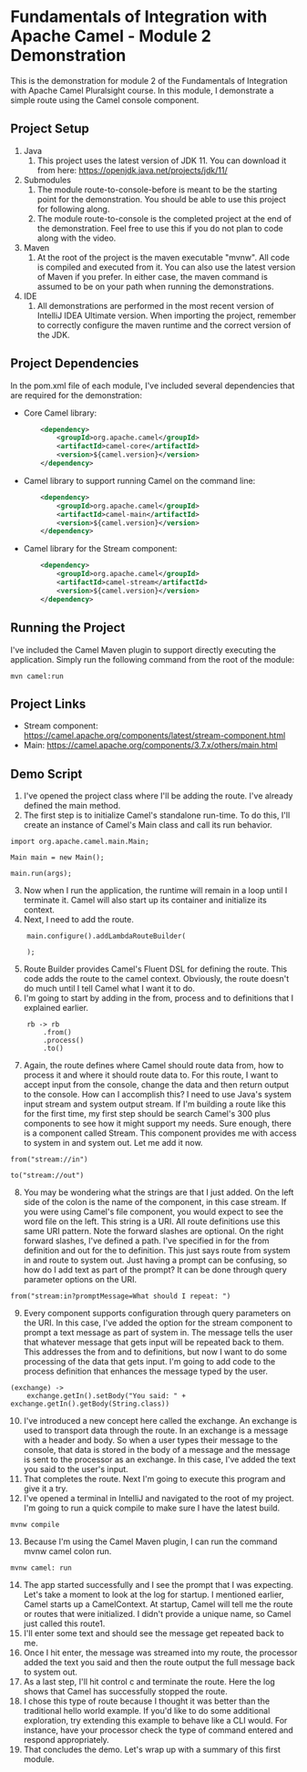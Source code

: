 # Fundamentals of Integration with Apache Camel - Module 2 Demonstration

This is the demonstration for module 2 of the Fundamentals of Integration with Apache Camel Pluralsight course. In this module, I demonstrate a simple route using the Camel console component.

## Project Setup

1. Java
    1. This project uses the latest version of JDK 11. You can download it from here: https://openjdk.java.net/projects/jdk/11/
2. Submodules
    1. The module route-to-console-before is meant to be the starting point for the demonstration. You should be able to use this project for following along. 
    2. The module route-to-console is the completed project at the end of the demonstration. Feel free to use this if you do not plan to code along with the video. 
3. Maven
    1. At the root of the project is the maven executable "mvnw". All code is compiled and executed from it. You can also use the latest version of Maven if you prefer. In either case, the maven command is assumed to be on your path when running the demonstrations. 
4. IDE
    1. All demonstrations are performed in the most recent version of IntelliJ IDEA Ultimate version. When importing the project, remember to correctly configure the maven runtime and the correct version of the JDK.  

## Project Dependencies

In the pom.xml file of each module, I've included several dependencies that are required for the demonstration:

* Core Camel library: 
    ```xml
        <dependency>
            <groupId>org.apache.camel</groupId>
            <artifactId>camel-core</artifactId>
            <version>${camel.version}</version>
        </dependency>
    ```
* Camel library to support running Camel on the command line: 
    ```xml
        <dependency>
            <groupId>org.apache.camel</groupId>
            <artifactId>camel-main</artifactId>
            <version>${camel.version}</version>
        </dependency>
    ```
* Camel library for the Stream component:
    ```xml
        <dependency>
            <groupId>org.apache.camel</groupId>
            <artifactId>camel-stream</artifactId>
            <version>${camel.version}</version>
        </dependency>
    ```

## Running the Project

I've included the Camel Maven plugin to support directly executing the application. Simply run the following command from the root of the module:

```
mvn camel:run
```

## Project Links

* Stream component: https://camel.apache.org/components/latest/stream-component.html
* Main: https://camel.apache.org/components/3.7.x/others/main.html

## Demo Script

1. I've opened the project class where I'll be adding the route. I've already defined the main method. 
2. The first step is to initialize Camel's standalone run-time. To do this, I'll create an instance of Camel's Main class and call its run behavior. 
```
import org.apache.camel.main.Main;

Main main = new Main();

main.run(args);
```
3. Now when I run the application, the runtime will remain in a loop until I terminate it. Camel will also start up its container and initialize its context. 
4. Next, I need to add the route.  
```
    main.configure().addLambdaRouteBuilder(
            
    ); 
```
5. Route Builder provides Camel's Fluent DSL for defining the route. This code adds the route to the camel context. Obviously, the route doesn't do much until I tell Camel what I want it to do.
6. I'm going to start by adding in the from, process and to definitions that I explained earlier. 
```
    rb -> rb
        .from()
        .process()
        .to()        
```
7. Again, the route defines where Camel should route data from, how to process it and where it should route data to. For this route, I want to accept input from the console, change the data and then return output to the console. How can I accomplish this? I need to use Java's system input stream and system output stream. If I'm building a route like this for the first time, my first step should be search Camel's 300 plus components to see how it might support my needs. Sure enough, there is a component called Stream. This component provides me with access to system in and system out. Let me add it now. 
```
from("stream://in")

to("stream://out")
```
8. You may be wondering what the strings are that I just added. On the left side of the colon is the name of the component, in this case stream. If you were using Camel's file component, you would expect to see the word file on the left. This string is a URI. All route definitions use this same URI pattern. Note the forward slashes are optional. On the right forward slashes, I've defined a path. I've specified in for the from definition and out for the to definition. This just says route from system in and route to system out. Just having a prompt can be confusing, so how do I add text as part of the prompt? It can be done through query parameter options on the URI. 
```
from("stream:in?promptMessage=What should I repeat: ")
```
9. Every component supports configuration through query parameters on the URI. In this case, I've added the option for the stream component to prompt a text message as part of system in. The message tells the user that whatever message that gets input will be repeated back to them. This addresses the from and to definitions, but now I want to do some processing of the data that gets input. I'm going to add code to the process definition that enhances the message typed by the user. 
```
(exchange) ->
    exchange.getIn().setBody("You said: " + exchange.getIn().getBody(String.class))
```
10. I've introduced a new concept here called the exchange. An exchange is used to transport data through the route. In an exchange is a message with a header and body. So when a user types their message to the console, that data is stored in the body of a message and the message is sent to the processor as an exchange. In this case, I've added the text you said to the user's input. 
11. That completes the route. Next I'm going to execute this program and give it a try. 
12. I've opened a terminal in IntelliJ and navigated to the root of my project. I'm going to run a quick compile to make sure I have the latest build. 
```
mvnw compile
```
13. Because I'm using the Camel Maven plugin, I can run the command mvnw camel colon run. 
```
mvnw camel: run
```
14. The app started successfully and I see the prompt that I was expecting. Let's take a moment to look at the log for startup. I mentioned earlier, Camel starts up a CamelContext. At startup, Camel will tell me the route or routes that were initialized. I didn't provide a unique name, so Camel just called this route1. 
15. I'll enter some text and should see the message get repeated back to me. 
16. Once I hit enter, the message was streamed into my route, the processor added the text you said and then the route output the full message back to system out. 
17. As a last step, I'll hit control c and terminate the route. Here the log shows that Camel has successfully stopped the route.  
18. I chose this type of route because I thought it was better than the traditional hello world example. If you'd like to do some additional exploration, try extending this example to behave like a CLI would. For instance, have your processor check the type of command entered and respond appropriately. 
19. That concludes the demo. Let's wrap up with a summary of this first module. 
